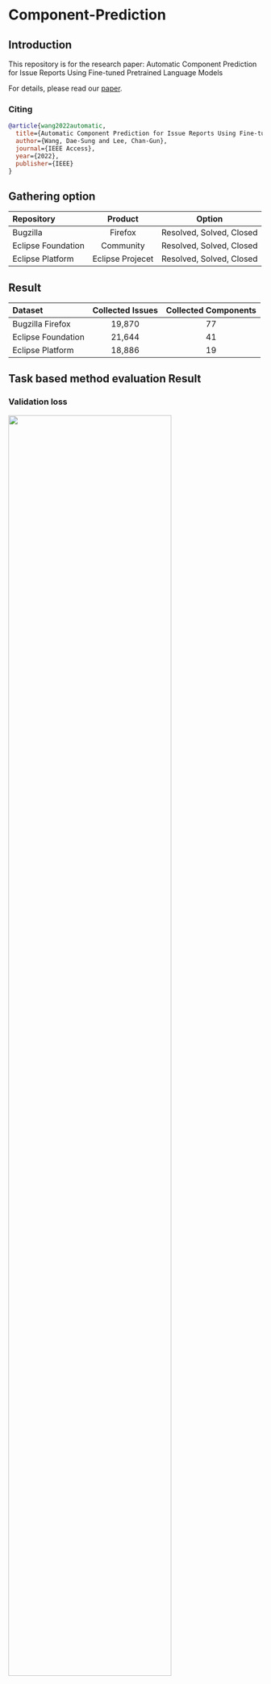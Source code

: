 # Component-Prediction

## Introduction
This repository is for the research paper: Automatic Component Prediction for Issue Reports Using Fine-tuned Pretrained Language Models

For details, please read our [paper](https://ieeexplore.ieee.org/abstract/document/9987507).

### Citing
```bibtex
@article{wang2022automatic,
  title={Automatic Component Prediction for Issue Reports Using Fine-tuned Pretrained Language Models},
  author={Wang, Dae-Sung and Lee, Chan-Gun},
  journal={IEEE Access},
  year={2022},
  publisher={IEEE}
}
```
## Gathering option
| Repository         |      Product     |          Option          |
|:-------------------|:----------------:|:------------------------:|
| Bugzilla           |      Firefox     | Resolved, Solved, Closed |
| Eclipse Foundation |     Community    | Resolved, Solved, Closed |
| Eclipse Platform   | Eclipse Projecet | Resolved, Solved, Closed |

## Result
| Dataset            | Collected Issues | Collected Components |
|:-------------------|:----------------:|:--------------------:|
| Bugzilla Firefox   |      19,870      |          77          |
| Eclipse Foundation |      21,644      |          41          |
| Eclipse Platform   |      18,886      |          19          |

## Task based method evaluation Result
### Validation loss
<img src = "https://user-images.githubusercontent.com/22803510/176393856-9a878abe-6d38-426f-9f7e-fb02e730d68b.png" width="80%">  
  
### Recall at k by Task 1-3
<img src = "https://user-images.githubusercontent.com/22803510/176165936-ac5dd574-a27c-44a8-81ed-846a80c81e7e.png" width="80%">
<img src = "https://user-images.githubusercontent.com/22803510/176165929-40adddb1-7b8f-43d3-a106-c815f17dfabd.png" width="80%">
<img src = "https://user-images.githubusercontent.com/22803510/176165933-ac2fc21f-3e02-46d4-89af-d9d7a5bcfbe4.png" width="80%">


## Reference
- Bugzilla_Firefox: https://bugzilla.mozilla.org
- Eclipse_Foundation & Eclipse_Platform: https://bugs.eclipse.org/bugs
